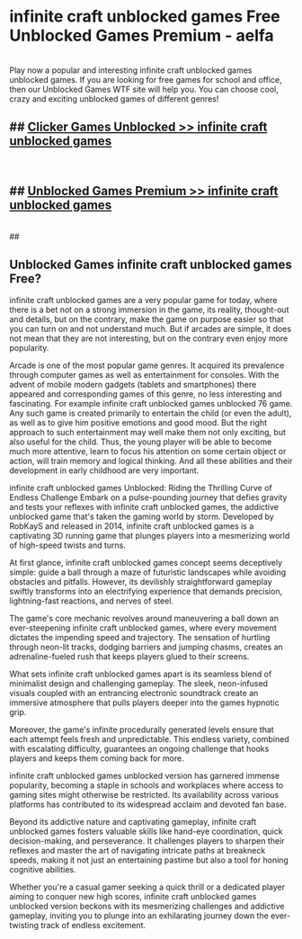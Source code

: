 # infinite craft unblocked games  Free Unblocked Games Premium - aelfa <br>
<br>
Play now a popular and interesting infinite craft unblocked games unblocked games. If you are looking for free games for school and office, then our Unblocked Games WTF site will help you. You can choose cool, crazy and exciting unblocked games of different genres!


## ##  [Clicker Games Unblocked >> infinite craft unblocked games](http://freeplayer.one?title=infinite_craft_unblocked_games&ref=UGames)
  <br>

##  ## [Unblocked Games Premium >> infinite craft unblocked games](http://freeplayer.one?title=infinite_craft_unblocked_games&ref=UGames)
  <br>
  ##



## Unblocked Games infinite craft unblocked games Free?

infinite craft unblocked games are a very popular game for today, where there is a bet not on a strong immersion in the game, its reality, thought-out and details, but on the contrary, make the game on purpose easier so that you can turn on and not understand much. But if arcades are simple, it does not mean that they are not interesting, but on the contrary even enjoy more popularity.

Arcade is one of the most popular game genres. It acquired its prevalence through computer games as well as entertainment for consoles. With the advent of mobile modern gadgets (tablets and smartphones) there appeared and corresponding games of this genre, no less interesting and fascinating. For example infinite craft unblocked games unblocked 76 game. Any such game is created primarily to entertain the child (or even the adult), as well as to give him positive emotions and good mood. But the right approach to such entertainment may well make them not only exciting, but also useful for the child. Thus, the young player will be able to become much more attentive, learn to focus his attention on some certain object or action, will train memory and logical thinking. And all these abilities and their development in early childhood are very important.

infinite craft unblocked games Unblocked: Riding the Thrilling Curve of Endless Challenge
Embark on a pulse-pounding journey that defies gravity and tests your reflexes with infinite craft unblocked games, the addictive unblocked game that's taken the gaming world by storm. Developed by RobKayS and released in 2014, infinite craft unblocked games is a captivating 3D running game that plunges players into a mesmerizing world of high-speed twists and turns.

At first glance, infinite craft unblocked games concept seems deceptively simple: guide a ball through a maze of futuristic landscapes while avoiding obstacles and pitfalls. However, its devilishly straightforward gameplay swiftly transforms into an electrifying experience that demands precision, lightning-fast reactions, and nerves of steel.

The game's core mechanic revolves around maneuvering a ball down an ever-steepening infinite craft unblocked games, where every movement dictates the impending speed and trajectory. The sensation of hurtling through neon-lit tracks, dodging barriers and jumping chasms, creates an adrenaline-fueled rush that keeps players glued to their screens.

What sets infinite craft unblocked games apart is its seamless blend of minimalist design and challenging gameplay. The sleek, neon-infused visuals coupled with an entrancing electronic soundtrack create an immersive atmosphere that pulls players deeper into the games hypnotic grip.

Moreover, the game's infinite procedurally generated levels ensure that each attempt feels fresh and unpredictable. This endless variety, combined with escalating difficulty, guarantees an ongoing challenge that hooks players and keeps them coming back for more.

infinite craft unblocked games unblocked version has garnered immense popularity, becoming a staple in schools and workplaces where access to gaming sites might otherwise be restricted. Its availability across various platforms has contributed to its widespread acclaim and devoted fan base.

Beyond its addictive nature and captivating gameplay, infinite craft unblocked games fosters valuable skills like hand-eye coordination, quick decision-making, and perseverance. It challenges players to sharpen their reflexes and master the art of navigating intricate paths at breakneck speeds, making it not just an entertaining pastime but also a tool for honing cognitive abilities.

Whether you're a casual gamer seeking a quick thrill or a dedicated player aiming to conquer new high scores, infinite craft unblocked games unblocked version beckons with its mesmerizing challenges and addictive gameplay, inviting you to plunge into an exhilarating journey down the ever-twisting track of endless excitement.